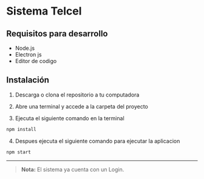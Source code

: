 # Sistema Telcel

## Requisitos para desarrollo

* Node.js 
* Electron js
* Editor de codigo


## Instalación

1. Descarga o clona el repositorio a tu computadora

2. Abre una terminal y accede a la carpeta del proyecto

3. Ejecuta el siguiente comando en la terminal
```bash
npm install
```

4. Despues ejecuta el siguiente comando para ejecutar la aplicacion
```bash
npm start
```

---
> **Nota:** El sistema ya cuenta con un Login.